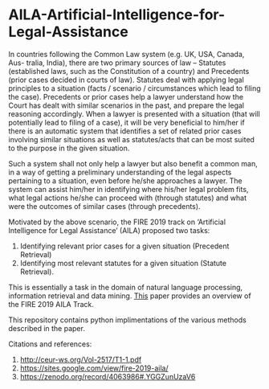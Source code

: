 # AILA-Artificial-Intelligence-for-Legal-Assistance

In countries following the Common Law system (e.g. UK, USA, Canada, Aus-
tralia, India), there are two primary sources of law – Statutes (established laws,
such as the Constitution of a country) and Precedents (prior cases decided in
courts of law). Statutes deal with applying legal principles to a situation (facts /
scenario / circumstances which lead to filing the case). Precedents or prior cases
help a lawyer understand how the Court has dealt with similar scenarios in the
past, and prepare the legal reasoning accordingly.
When a lawyer is presented with a situation (that will potentially lead to filing
of a case), it will be very beneficial to him/her if there is an automatic system
that identifies a set of related prior cases involving similar situations as well
as statutes/acts that can be most suited to the purpose in the given situation.

Such a system shall not only help a lawyer but also benefit a common man,
in a way of getting a preliminary understanding of the legal aspects pertaining
to a situation, even before he/she approaches a lawyer. The system can assist
him/her in identifying where his/her legal problem fits, what legal actions he/she
can proceed with (through statutes) and what were the outcomes of similar cases
(through precedents).

Motivated by the above scenario, the FIRE 2019
track on ‘Artificial Intelligence for Legal Assistance’ (AILA) proposed two tasks: 
1. Identifying relevant prior cases for a given situation (Precedent Retrieval) 
2. Identifying most relevant statutes for a given situation (Statute Retrieval). 

This is essentially a task in the domain of natural language processing, information retrieval and data mining. 
[This](http://ceur-ws.org/Vol-2517/T1-1.pdf) paper provides an overview of the FIRE 2019 AILA Track.

This repository contains python implimentations of the various methods described in the paper.

Citations and references: 
1. http://ceur-ws.org/Vol-2517/T1-1.pdf
2. https://sites.google.com/view/fire-2019-aila/
3. https://zenodo.org/record/4063986#.YGGZunUzaV6
